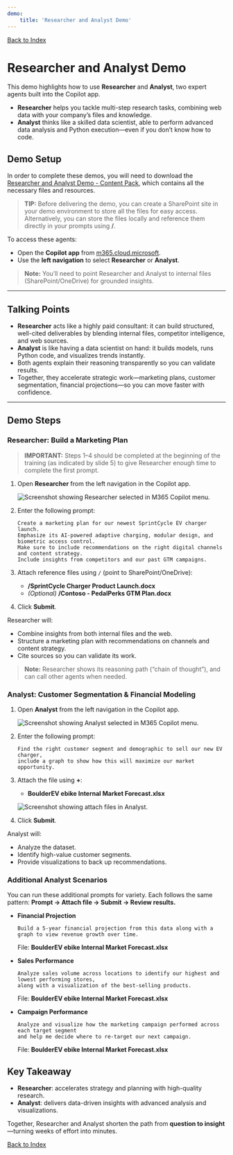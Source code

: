 ```yaml
---
demo:
    title: 'Researcher and Analyst Demo'
---
```


[Back to Index](https://microsoftlearning.github.io/MS-4021-Copilot-Immersion-Experience/)

# Researcher and Analyst Demo

This demo highlights how to use **Researcher** and **Analyst**, two expert agents built into the Copilot app.  

- **Researcher** helps you tackle multi-step research tasks, combining web data with your company’s files and knowledge.  
- **Analyst** thinks like a skilled data scientist, able to perform advanced data analysis and Python execution—even if you don’t know how to code.  

## Demo Setup

In order to complete these demos, you will need to download the [Researcher and Analyst Demo - Content Pack](https://microsoft.sharepoint.com/:u:/r/teams/MTTCentral/Immersion%20Experience%20Source%20Control/MS-4021%20Copilot%20Immersion%20Experience/Demos/Agent%20Demo%20Sample%20Docs/Researcher%20and%20Analyst%20Demo%20-%20Content%20Pack.zip?csf=1&web=1&e=384sFW), which contains all the necessary files and resources.  

> **TIP:** Before delivering the demo, you can create a SharePoint site in your demo environment to store all the files for easy access. Alternatively, you can store the files locally and reference them directly in your prompts using **/**.  

To access these agents:  

- Open the **Copilot app** from [m365.cloud.microsoft](https://m365.cloud.microsoft).  
- Use the **left navigation** to select **Researcher** or **Analyst**.  

> **Note:** You’ll need to point Researcher and Analyst to internal files (SharePoint/OneDrive) for grounded insights.

---

## Talking Points

- **Researcher** acts like a highly paid consultant: it can build structured, well-cited deliverables by blending internal files, competitor intelligence, and web sources.  
- **Analyst** is like having a data scientist on hand: it builds models, runs Python code, and visualizes trends instantly.  
- Both agents explain their reasoning transparently so you can validate results.  
- Together, they accelerate strategic work—marketing plans, customer segmentation, financial projections—so you can move faster with confidence.  

---

## Demo Steps

### Researcher: Build a Marketing Plan

> **IMPORTANT:** Steps 1–4 should be completed at the beginning of the training (as indicated by slide 5) to give Researcher enough time to complete the first prompt.

1. Open **Researcher** from the left navigation in the Copilot app.  

    ![Screenshot showing Researcher selected in M365 Copilot menu.](../Prompts/Media/researcher.png)  

1. Enter the following prompt:

    ```text
    Create a marketing plan for our newest SprintCycle EV charger launch. 
    Emphasize its AI-powered adaptive charging, modular design, and biometric access control. 
    Make sure to include recommendations on the right digital channels and content strategy. 
    Include insights from competitors and our past GTM campaigns.
    ```

1. Attach reference files using `/` (point to SharePoint/OneDrive):  

   - **/SprintCycle Charger Product Launch.docx**  
   - *(Optional)* **/Contoso - PedalPerks GTM Plan.docx**  

1. Click **Submit**.  

Researcher will:  

- Combine insights from both internal files and the web.  
- Structure a marketing plan with recommendations on channels and content strategy.  
- Cite sources so you can validate its work.  

> **Note:** Researcher shows its reasoning path (“chain of thought”), and can call other agents when needed.  

### Analyst: Customer Segmentation & Financial Modeling

1. Open **Analyst** from the left navigation in the Copilot app.  

    ![Screenshot showing Analyst selected in M365 Copilot menu.](../Prompts/Media/Analyst.png)  

1. Enter the following prompt:

    ```text
    Find the right customer segment and demographic to sell our new EV charger, 
    include a graph to show how this will maximize our market opportunity.
    ```

1. Attach the file using **+**:  

   - **BoulderEV ebike Internal Market Forecast.xlsx**  

    ![Screenshot showing attach files in Analyst.](../Prompts/Media/Analyst-attach-files.png)


1. Click **Submit**.  

Analyst will:  

- Analyze the dataset.  
- Identify high-value customer segments.  
- Provide visualizations to back up recommendations.  

### Additional Analyst Scenarios

You can run these additional prompts for variety. Each follows the same pattern: **Prompt → Attach file → Submit → Review results.**

- **Financial Projection**  

    ```text
    Build a 5-year financial projection from this data along with a graph to view revenue growth over time.
    ```  

    File: **BoulderEV ebike Internal Market Forecast.xlsx**  

- **Sales Performance**  

    ```text
    Analyze sales volume across locations to identify our highest and lowest performing stores, 
    along with a visualization of the best-selling products.
    ```  

    File: **BoulderEV ebike Internal Market Forecast.xlsx**  

- **Campaign Performance**  

    ```text
    Analyze and visualize how the marketing campaign performed across each target segment 
    and help me decide where to re-target our next campaign.
    ```  

    File: **BoulderEV ebike Internal Market Forecast.xlsx**  

## Key Takeaway

- **Researcher**: accelerates strategy and planning with high-quality research.  
- **Analyst**: delivers data-driven insights with advanced analysis and visualizations.  

Together, Researcher and Analyst shorten the path from **question to insight**—turning weeks of effort into minutes.  

[Back to Index](https://emontes07.github.io/Learning/)
